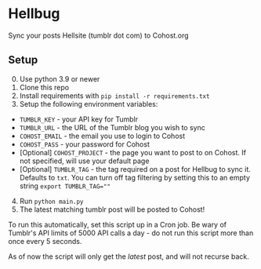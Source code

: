 # Hellbug

Sync your posts Hellsite (tumblr dot com) to Cohost.org

## Setup

0. Use python 3.9 or newer
1. Clone this repo
2. Install requirements with `pip install -r requirements.txt`
3. Setup the following environment variables:

- `TUMBLR_KEY` - your API key for Tumblr
- `TUMBLR_URL` - the URL of the Tumblr blog you wish to sync
- `COHOST_EMAIL` - the email you use to login to Cohost
- `COHOST_PASS` - your password for Cohost
-  [Optional] `COHOST_PROJECT` - the page you want to post to on Cohost. If not specified, will use your default page
- [Optional] `TUMBLR_TAG` - the tag required on a post for Hellbug to sync it. Defaults to `txt`. You can turn off tag filtering by setting this to an empty string `export TUMBLR_TAG=""`

4. Run `python main.py`
5. The latest matching tumblr post will be posted to Cohost!

To run this automatically, set this script up in a Cron job. Be wary of Tumblr's API limits of 5000 API calls a day - do not run this script more than once every 5 seconds.

As of now the script will only get the *latest* post, and will not recurse back.